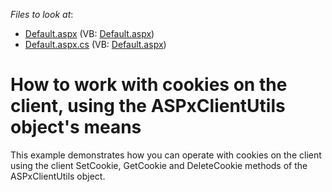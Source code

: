 <!-- default file list -->
*Files to look at*:

* [Default.aspx](./CS/Site/Default.aspx) (VB: [Default.aspx](./VB/Site/Default.aspx))
* [Default.aspx.cs](./CS/Site/Default.aspx.cs) (VB: [Default.aspx](./VB/Site/Default.aspx))
<!-- default file list end -->
# How to work with cookies on the client, using the ASPxClientUtils object's means


<p>This example demonstrates how you can operate with cookies on the client using the client SetCookie, GetCookie and DeleteCookie methods of the ASPxClientUtils object.</p>

<br/>


